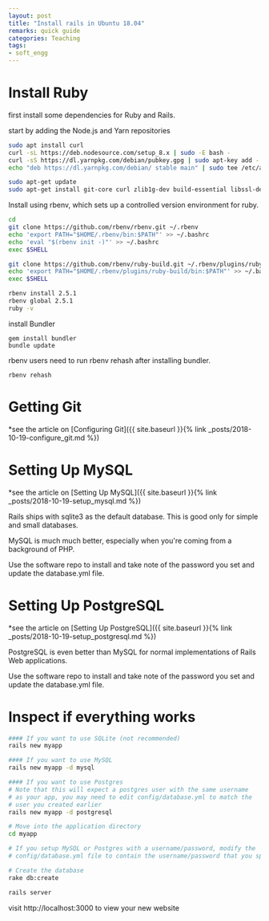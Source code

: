 ```yaml
---
layout: post
title: "Install rails in Ubuntu 18.04"	
remarks: quick guide
categories: Teaching
tags: 
- soft_engg
---
```



# Install Ruby

 first  install some dependencies for Ruby and Rails.

start by adding the Node.js and Yarn repositories


```bash
sudo apt install curl
curl -sL https://deb.nodesource.com/setup_8.x | sudo -E bash -
curl -sS https://dl.yarnpkg.com/debian/pubkey.gpg | sudo apt-key add -
echo "deb https://dl.yarnpkg.com/debian/ stable main" | sudo tee /etc/apt/sources.list.d/yarn.list

sudo apt-get update
sudo apt-get install git-core curl zlib1g-dev build-essential libssl-dev libreadline-dev libyaml-dev libsqlite3-dev sqlite3 libxml2-dev libxslt1-dev libcurl4-openssl-dev software-properties-common libffi-dev nodejs yarn
```

Install using rbenv, which sets up a controlled version environment for ruby.

```bash
cd
git clone https://github.com/rbenv/rbenv.git ~/.rbenv
echo 'export PATH="$HOME/.rbenv/bin:$PATH"' >> ~/.bashrc
echo 'eval "$(rbenv init -)"' >> ~/.bashrc
exec $SHELL

git clone https://github.com/rbenv/ruby-build.git ~/.rbenv/plugins/ruby-build
echo 'export PATH="$HOME/.rbenv/plugins/ruby-build/bin:$PATH"' >> ~/.bashrc
exec $SHELL

rbenv install 2.5.1
rbenv global 2.5.1
ruby -v
```

install Bundler

    gem install bundler
    bundle update

rbenv users need to run rbenv rehash after installing bundler.

    rbenv rehash


# Getting Git

*see the article on [Configuring Git]({{ site.baseurl }}{% link _posts/2018-10-19-configure_git.md %})

# Setting Up MySQL

*see the article on [Setting Up MySQL]({{ site.baseurl }}{% link _posts/2018-10-19-setup_mysql.md %})

Rails ships with sqlite3 as the default database. This is good only for simple and small databases. 

MySQL is much much better, especially when you're coming from a background of PHP.

Use the software repo to install and take note of the password you set and update the database.yml file.


# Setting Up PostgreSQL

*see the article on [Setting Up PostgreSQL]({{ site.baseurl }}{% link _posts/2018-10-19-setup_postgresql.md %})

PostgreSQL is even better than MySQL for normal implementations of Rails Web applications.

Use the software repo to install and take note of the password you set and update the database.yml file.


# Inspect if everything works

```bash
#### If you want to use SQLite (not recommended)
rails new myapp

#### If you want to use MySQL
rails new myapp -d mysql

#### If you want to use Postgres
# Note that this will expect a postgres user with the same username
# as your app, you may need to edit config/database.yml to match the
# user you created earlier
rails new myapp -d postgresql

# Move into the application directory
cd myapp

# If you setup MySQL or Postgres with a username/password, modify the
# config/database.yml file to contain the username/password that you specified

# Create the database
rake db:create

rails server
```

visit http://localhost:3000 to view your new website